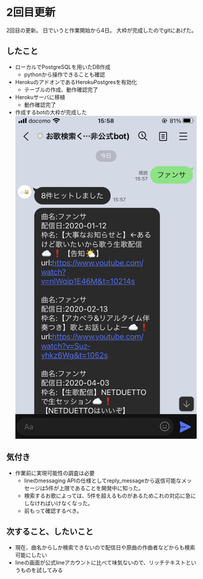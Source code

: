 # 2回目更新

2回目の更新。
日でいうと作業開始から4日。
大枠が完成したのでgitにあげた。

## したこと
- ローカルでPostgreSQLを用いたDB作成
    - pythonから操作できることも確認
- HerokuのアドオンであるHerokuPostgresを有効化
    - テーブルの作成、動作確認完了
- Herokuサーバに移植
    - 動作確認完了
- 作成するbotの大枠が完成した
![お歌検索](画像/img_02.png)

## 気付き
- 作業前に実現可能性の調査は必要
    - lineのmessaging APIの仕様としてreply_messageから返信可能なメッセージは5件が上限であることを開発中に知った。
    - 検索するお歌によっては、5件を超えるものがあるためこれの対応に急にしなければいけなくなった。
    - 前もって確認するべき。

## 次すること、したいこと
- 現在、曲名からしか検索できないので配信日や原曲の作曲者などからも検索可能にしたい
- lineの画面が公式lineアカウントに比べて味気ないので、リッチテキストというものを試してみる
